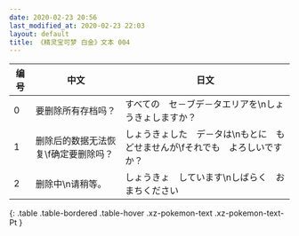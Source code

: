 ```yaml
---
date: 2020-02-23 20:56
last_modified_at: 2020-02-23 22:03
layout: default
title: 《精灵宝可梦 白金》文本 004
---
```

| 编号 | 中文 | 日文 |
| ---- | ---- | ---- |
| 0 | 要删除所有存档吗？ | すべての　セ－ブデ－タエリアを\nしょうきょしますか？ |
| 1 | 删除后的数据无法恢复\f确定要删除吗？ | しょうきょした　デ－タは\nもとに　もどせませんが\fそれでも　よろしいですか？ |
| 2 | 删除中\n请稍等。 | しょうきょ　しています\nしばらく　おまちください |
{: .table .table-bordered .table-hover .xz-pokemon-text .xz-pokemon-text-Pt }